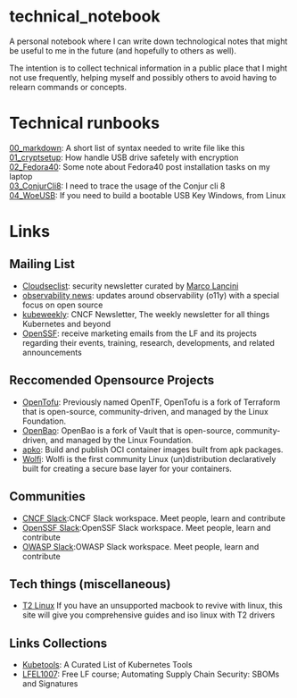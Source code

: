 # technical_notebook
A personal notebook where I can write down technological notes that might be useful to me in the future (and hopefully to others as well).

The intention is to collect technical information in a public place that I might not use frequently, helping myself and possibly others to avoid having to relearn commands or concepts.


# Technical runbooks  

[00_markdown](runbooks/00_markdown.md): A short list of syntax needed to write file like this  
[01_cryptsetup](runbooks/01_cryptsetup.md): How handle USB drive safetely with encryption  
[02_Fedora40](runbooks/02_fedora40.md): Some note about Fedora40 post installation tasks on my laptop  
[03_ConjurCli8](runbooks/03_conjur_cli_8.md): I need to trace the usage of the Conjur cli 8   
[04_WoeUSB](runbooks/04_WoeUSB.md): If you need to build a bootable USB Key Windows, from Linux     

# Links  
## Mailing List
- [Cloudseclist](https://cloudseclist.com/): security newsletter curated by [Marco Lancini](https://www.marcolancini.it/)  
- [observability news](https://buttondown.email/o11y.news#subscribe-form): updates around observability (o11y) with a special focus on open source  
- [kubeweekly](https://github.com/chainguard-dev/apko/): CNCF Newsletter, The weekly newsletter for all things Kubernetes and beyond  
- [OpenSSF](https://openssf.org/sign-up/): receive marketing emails from the LF and its projects regarding their events, training, research, developments, and related announcements  
## Reccomended Opensource Projects
- [OpenTofu](https://opentofu.org/): Previously named OpenTF, OpenTofu is a fork of Terraform that is open-source, community-driven, and managed by the Linux Foundation.  
- [OpenBao](https://openbao.org/): OpenBao is a fork of Vault that is open-source, community-driven, and managed by the Linux Foundation.  
- [apko](https://github.com/chainguard-dev/apko): Build and publish OCI container images built from apk packages.  
- [Wolfi](https://github.com/wolfi-dev): Wolfi is the first community Linux (un)distribution declaratively built for creating a secure base layer for your containers.  
## Communities
- [CNCF Slack](https://slack.cncf.io):CNCF Slack workspace. Meet people, learn and contribute  
- [OpenSSF Slack](http://slack.openssf.org/):OpenSSF Slack workspace. Meet people, learn and contribute  
- [OWASP Slack](https://owasp.org/slack/invite):OWASP Slack workspace. Meet people, learn and contribute  
## Tech things (miscellaneous)
- [T2 Linux](https://t2linux.org/) If you have an unsupported macbook to revive with linux, this site will give you comprehensive guides and iso linux with T2 drivers  
## Links Collections
- [Kubetools](https://collabnix.github.io/kubetools/): A Curated List of Kubernetes Tools 
- [LFEL1007](https://training.linuxfoundation.org/express-learning/automating-supply-chain-security-sboms-and-signatures-lfel1007/): Free LF course; Automating Supply Chain Security: SBOMs and Signatures 


